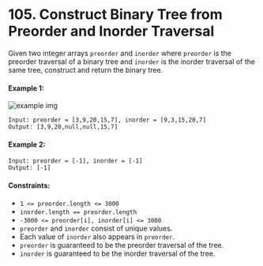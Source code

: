 # 105. Construct Binary Tree from Preorder and Inorder Traversal

Given two integer arrays `preorder` and `inorder` where `preorder` is the preorder traversal of a binary tree and `inorder` is the inorder traversal of the same tree, construct and return the binary tree.

#### Example 1:

![example img](https://assets.leetcode.com/uploads/2021/02/19/tree.jpg)

```
Input: preorder = [3,9,20,15,7], inorder = [9,3,15,20,7]
Output: [3,9,20,null,null,15,7]
```

#### Example 2:

```
Input: preorder = [-1], inorder = [-1]
Output: [-1]
``` 

#### Constraints:

+ `1 <= preorder.length <= 3000`
+ `inorder.length == preorder.length`
+ `-3000 <= preorder[i], inorder[i] <= 3000`
+ `preorder` and `inorder` consist of unique values.
+ Each value of `inorder` also appears in `preorder`.
+ `preorder` is guaranteed to be the preorder traversal of the tree.
+ `inorder` is guaranteed to be the inorder traversal of the tree.